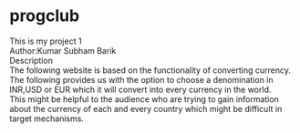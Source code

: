 # progclub
This is my project 1
<br>
Author:Kumar Subham Barik
<br>
Description
<br>
The following website is based on the functionality of converting currency. The following provides us with the option to choose a denomination in INR,USD or EUR which it will convert into every currency in the world.
<br>
This might be helpful to the audience who are trying to gain information about the currency of each and every country which might be difficult in target mechanisms.
<br>
